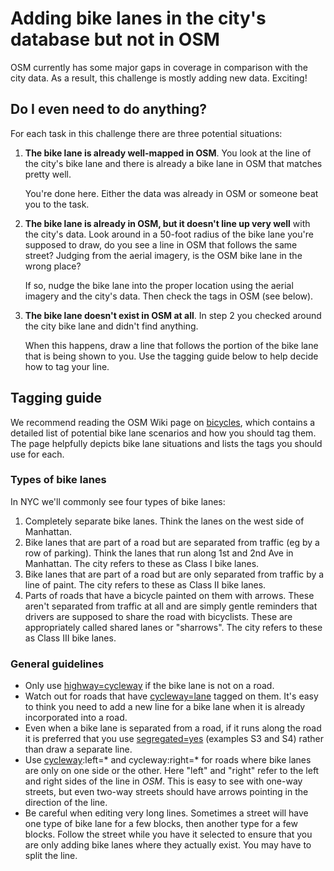 # Adding bike lanes in the city's database but not in OSM

OSM currently has some major gaps in coverage in comparison with the city data.
As a result, this challenge is mostly adding new data. Exciting!


## Do I even need to do anything?

For each task in this challenge there are three potential situations:

 1. **The bike lane is already well-mapped in OSM**. You look at the line of the
    city's bike lane and there is already a bike lane in OSM that matches pretty
    well.
    
    You're done here. Either the data was already in OSM or someone beat you to
    the task.
 2. **The bike lane is already in OSM, but it doesn't line up very well** with 
    the city's data. Look around in a 50-foot radius of the bike lane you're 
    supposed to draw, do you see a line in OSM that follows the same street? 
    Judging from the aerial imagery, is the OSM bike lane in the wrong place?
    
    If so, nudge the bike lane into the proper location using the aerial imagery
    and the city's data. Then check the tags in OSM (see below).
 3. **The bike lane doesn't exist in OSM at all**. In step 2 you checked around
    the city bike lane and didn't find anything.
    
    When this happens, draw a line that follows the portion of the bike lane
    that is being shown to you. Use the tagging guide below to help decide how 
    to tag your line.


## Tagging guide

We recommend reading the OSM Wiki page on
[bicycles](http://wiki.openstreetmap.org/wiki/Bicycle), which contains a
detailed list of potential bike lane scenarios and how you should tag them. The
page helpfully depicts bike lane situations and lists the tags you should use
for each. 

### Types of bike lanes

In NYC we'll commonly see four types of bike lanes:

 1. Completely separate bike lanes. Think the lanes on the west side of
    Manhattan.
 2. Bike lanes that are part of a road but are separated from traffic (eg by a
    row of parking). Think the lanes that run along 1st and 2nd Ave in
    Manhattan. The city refers to these as Class I bike lanes.
 3. Bike lanes that are part of a road but are only separated from traffic by a
    line of paint. The city refers to these as Class II bike lanes.
 4. Parts of roads that have a bicycle painted on them with arrows. These aren't
    separated from traffic at all and are simply gentle reminders that drivers
    are supposed to share the road with bicyclists. These are appropriately
    called shared lanes or "sharrows". The city refers to these as Class III
    bike lanes.

### General guidelines

 * Only use [highway=cycleway](http://wiki.openstreetmap.org/wiki/Tag:highway%3Dcycleway)
   if the bike lane is not on a road.
 * Watch out for roads that have
   [cycleway=lane](http://wiki.openstreetmap.org/wiki/Bicycle#Cycle_lanes_in_oneway_motor_car_roads)
   tagged on them. It's easy to think you need to add a new line for a bike 
   lane when it is already incorporated into a road.
 * Even when a bike lane is separated from a road, if it runs along the road it
   is preferred that you use
   [segregated=yes](http://wiki.openstreetmap.org/wiki/Bicycle#Miscellaneous)
   (examples S3 and S4) rather than draw a separate line.
 * Use [cycleway](http://wiki.openstreetmap.org/wiki/Key:cycleway):left=* and
   cycleway:right=* for roads where bike lanes are only on one side or the
   other. Here "left" and "right" refer to the left and right sides of the 
   line in *OSM*. This is easy to see with one-way streets, but even two-way
   streets should have arrows pointing in the direction of the line.
 * Be careful when editing very long lines. Sometimes a street will have one
   type of bike lane for a few blocks, then another type for a few blocks.
   Follow the street while you have it selected to ensure that you are only
   adding bike lanes where they actually exist. You may have to split the line.
